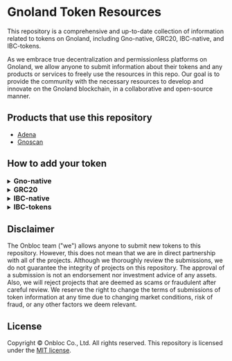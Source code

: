 # Gnoland Token Resources
This repository is a comprehensive and up-to-date collection of information related to tokens on Gnoland, including Gno-native, GRC20, IBC-native, and IBC-tokens.

As we embrace true decentralization and permissionless platforms on Gnoland, we allow anyone to submit information about their tokens and any products or services to freely use the resources in this repo. Our goal is to provide the community with the necessary resources to develop and innovate on the Gnoland blockchain, in a collaborative and open-source manner.

## Products that use this repository
- [Adena](https://adena.app/)
- [Gnoscan](https://gnoscan.io/)

## How to add your token

<details>
  <summary><h2 style='display: inline; font-size: 16px'>Gno-native</h2></summary>

1. Fork this repo to your own GitHub account
2. Clone your fork and create a new branch

   ```shell
   git clone git@github.com:YOUR_ACCOUNT/gno-token-resource.git
   cd gno-token-resource
   git branch <branch_name>
   git checkout <branch_name>
   ```

3. Add information about your token to be displayed
   - Required information:
     - `name`: The name of your token to be displayed. Please capitalize the first letter.
     - `denom`: The denom of your token.
     - `symbol`: The abbreviation your token's name, AKA the ticker. Please capitalize all letters.
     - `decimals`: The decimals of your token.
     - `description`: A description of your token. You can write up to 1500 letters. 
     - `website_url`: The Website URL of your token. 
     - `image`: The location of the image of your token. 
         - Use the `svg` format and set the file's name as <YOUR-TOKEN-SYMBOL.svg>
         - Add the image file in `/images/gno-native` folder.


4. Format the name of your json file as <YOUR-TOKEN-SYMBOL.json>, and place it in `/tokens/gno-native/<YOUR-TOKEN-SYMBOL>.json`

---

  ```json
  // An example with Gnoland
  // located in /tokens/gno-native/gnot.json
  [
    {
      "name": "Gnoland", 
      "denom": "ugnot", 
      "symbol": "GNOT",
      "decimals": 6, 
      "description": "Gno.land is a layer-1 blockchain that integrates a series of cutting-edge technologies, including Tendermint2, GnoVM, the Proof-of-Contribution consensus mechanism, on-chain governance through a new DAO framework with support for sub-DAOs, and a unique licensing model that enables built-in monetization of open-source code.", 
      "website_url": "https://gno.land/",
      "image": "/images/gno-native/gnot.svg",
    }
  ]
  ```

5. Commit and push to your forked repo

   ```shell
   git add -A
   git commit -m “Add <YOUR-TOKEN-SYMBOL>”
   git push origin <branch_name>
   ```

6. Make a pull request from your forked repo to `main`
</details>


<details>
  <summary><h2 style='display: inline; font-size: 16px'>GRC20</h2></summary>

1. Fork this repo to your own GitHub account
2. Clone your fork and create a new branch

   ```shell
   git clone git@github.com:YOUR_ACCOUNT/gno-token-resource.git
   cd gno-token-resource
   git branch <branch_name>
   git checkout <branch_name>
   ```

3. Add information about your token to be displayed
   - Required information:
     - `name`: The name of your token to be displayed. Please capitalize the first letter.
     - `pkg_path`: The package path of your GRC20 realm.
     - `symbol`: The abbreviation your token's name, AKA the ticker. Please capitalize all letters.
     - `decimals`: The decimals of your token.
     - `description`: A description of your token. You can write up to 1500 letters. 
     - `website_url`: The Website URL of your token. 
     - `image`: The location of the image of your token. 
         - Use the `svg` format and set the file's name as <YOUR-TOKEN-SYMBOL.svg>
         - Add the image file in `/images/grc20` folder.


4. Format the name of your json file as <YOUR-TOKEN-SYMBOL.json>, and place it in `/tokens/grc20/<YOUR-TOKEN-SYMBOL>.json`

---

  ```json
  // An example with Foo
  // located in /tokens/grc20/foo.json
  [
    {
      "name": "Foo", 
      "pkg_path": "gno.land/r/demo/foo20", 
      "symbol": "FOO",
      "decimals": 4, 
      "description": "Foo is a test realm of GRC20", 
      "website_url": "https://foo.com",
      "image": "/images/grc20/foo.svg",
    }
  ]
  ```

5. Commit and push to your forked repo

   ```shell
   git add -A
   git commit -m “Add <YOUR-TOKEN-SYMBOL>”
   git push origin <branch_name>
   ```

6. Make a pull request from your forked repo to `main`
</details>


<details>
  <summary><h2 style='display: inline; font-size: 16px'>IBC-native</h2></summary>

1. Fork this repo to your own GitHub account
2. Clone your fork and create a new branch

   ```shell
   git clone git@github.com:YOUR_ACCOUNT/gno-token-resource.git
   cd gno-token-resource
   git branch <branch_name>
   git checkout <branch_name>
   ```

3. Add information about your token to be displayed
   - Required information:
     - `name`: The name of your token to be displayed. Please capitalize the first letter.
     - `denom`: The denom of your token.
     - `chain`: The origin chain that the token was issued from.
     - `symbol`: The abbreviation your token's name, AKA the ticker. Please capitalize all letters.
     - `decimals`: The decimals of your token.
     - `description`: A description of your token. You can write up to 1500 letters. 
     - `website_url`: The Website URL of your token. 
     - `image`: The location of the image of your token. 
         - Use the `svg` format and set the file's name to <YOUR-TOKEN-SYMBOL.svg>
         - Add the image file in `/images/ibc-native` folder.


4. Format the name of your json file as <YOUR-TOKEN-SYMBOL.json>, and place it in `/tokens/ibc-native/<YOUR-TOKEN-SYMBOL>.json`

---

  ```json
  // An example with Cosmos
  // located in /tokens/ibc-native/atom.json
  [
    {
      "name": "Cosmos", 
      "denom": "uatom", 
      "symbol": "ATOM",
      "decimals": 6, 
      "description": "The ATOM token is the native token of the Cosmos Hub. In return for securing the Hub's services by staking ATOM, transaction fees and staking rewards are distributed to the Cosmos Hub.", 
      "website_url": "https://cosmos.network/",
      "image": "/images/ibc-native/atom.svg",
    }
  ]
  ```

5. Commit and push to your forked repo

   ```shell
   git add -A
   git commit -m “Add <YOUR-TOKEN-SYMBOL>”
   git push origin <branch_name>
   ```

6. Make a pull request from your forked repo to `main`
</details>


<details>
  <summary><h2 style='display: inline; font-size: 16px'>IBC-tokens</h2></summary>

1. Fork this repo to your own GitHub account
2. Clone your fork and create a new branch

   ```shell
   git clone git@github.com:YOUR_ACCOUNT/gno-token-resource.git
   cd gno-token-resource
   git branch <branch_name>
   git checkout <branch_name>
   ```

3. Add information about your token to be displayed
   - Required information:
     - `denom`: The denom of your token.
     - `origin_chain`: The origin chain that your token was issued from.
     - `origin_denom`: The origin denom of your token.
     - `origin_type`: The origin type of your token (staking, native, pool, ibc, bridge, cw20, erc20).
     - `symbol`: The abbreviation your token's name, AKA the ticker. Please capitalize all letters.
     - `decimals`: The decimals of your token.
     - `path`: The path way that your IBC token has traveled through from the origin chain.
     - `channel`: The channel of the chain that your IBC token is currently at.
     - `port`: The port of your IBC tokens.
     - `image`: The location of the image of your token.
         - Use the `svg` format and set the file's name as <YOUR-TOKEN-SYMBOL.svg>
         - Add the image file in `/images/ibc-tokens` folder.


4. Format the name of your json file as <YOUR-TOKEN-SYMBOL.json>, and place it in `/tokens/ibc-tokens/atom.json`

---

  ```json
  // An example with Cosmos
  // located in /tokens/ibc-tokens/atom.json
  [
    {
      "denom": "ibc/27394FB092D2ECCD56123C74F36E4C1F926001CEADA9CA97EA622B25F41E5EB2",
      "origin_chain": "cosmos",
      "origin_denom": "uatom",
      "origin_type": "native",
      "symbol": "ATOM",
      "decimals": 6,
      "path": "cosmos>osmosis", //The IBC Atom token is on the Osmosis chain
      "channel": "channel-0", //A channel of the Osmosis chain 
      "port": "transfer",
      "image": "/images/ibc-tokens/atom.svg", //Optional
    }
  ]
  ```

5. Commit and push to your forked repo

   ```shell
   git add -A
   git commit -m “Add <YOUR-TOKEN-SYMBOL>”
   git push origin <branch_name>
   ```

6. Make a pull request from your forked repo to `main`
</details>



## Disclaimer
The Onbloc team ("we") allows anyone to submit new tokens to this repository. However, this does not mean that we are in direct partnership with all of the projects. Although we thoroughly review the submissions, we do not guarantee the integrity of projects on this repository. The approval of a submission is not an endorsement nor investment advice of any assets. Also, we will reject projects that are deemed as scams or fraudulent after careful review. We reserve the right to change the terms of submissions of token information at any time due to changing market conditions, risk of fraud, or any other factors we deem relevant.

## License
Copyright © Onbloc Co., Ltd. All rights reserved. This repository is licensed under the [MIT license](https://github.com/onbloc/gno-token-resource/blob/main/LICENSE).
